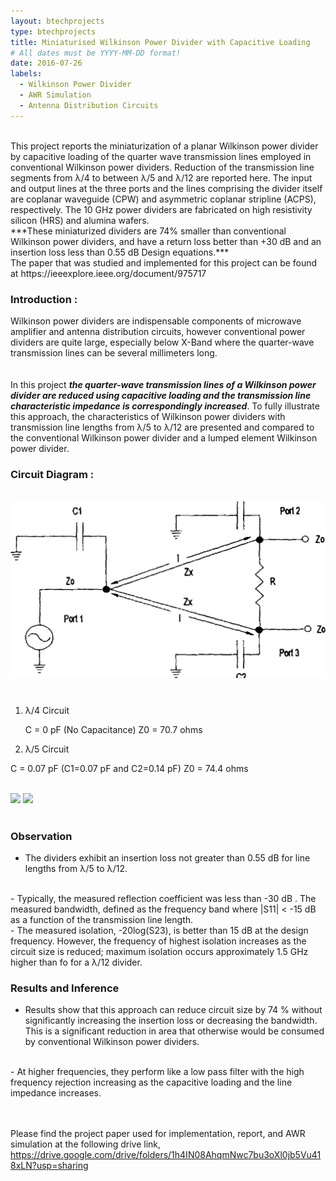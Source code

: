 ```yaml
---
layout: btechprojects
type: btechprojects
title: Miniaturised Wilkinson Power Divider with Capacitive Loading
# All dates must be YYYY-MM-DD format!
date: 2016-07-26
labels:
  - Wilkinson Power Divider
  - AWR Simulation
  - Antenna Distribution Circuits
---
```

<br>
This project reports the miniaturization of a planar Wilkinson power divider by capacitive loading of the quarter wave transmission lines employed in conventional Wilkinson power dividers. Reduction of the transmission line segments from λ/4 to between λ/5 and λ/12 are reported here. The input and output lines at the three ports and the lines comprising the divider itself are coplanar waveguide (CPW) and asymmetric coplanar stripline (ACPS), respectively. The 10 GHz power dividers are fabricated on high resistivity silicon (HRS) and alumina wafers.
<br>
***These miniaturized dividers are 74% smaller than conventional Wilkinson power dividers, and have a return loss better than +30 dB and an insertion loss less than 0.55 dB Design equations.***
<br>
The paper that was studied and implemented for this project can be found at https://ieeexplore.ieee.org/document/975717

### Introduction :

Wilkinson power dividers are indispensable components of microwave amplifier and antenna distribution circuits, however conventional power dividers are quite large, especially below X-Band where the quarter-wave transmission lines can be several millimeters long.
<br><br>         
In this project ***the quarter-wave transmission lines of a Wilkinson power divider are reduced using capacitive loading and the transmission line characteristic impedance is correspondingly increased***. To fully illustrate this approach, the characteristics of Wilkinson power dividers with transmission line lengths from λ/5 to λ/12 are presented and compared to the conventional Wilkinson power divider and a lumped element Wilkinson power divider.

### Circuit Diagram :
<br>
<div class="ui large rounded images">
  <img class="ui image" src="../images/PowerDivider_circuit_diagram.png">
</div>
<br>

### 

1)	λ/4 Circuit

    C  = 0 pF    (No Capacitance)
    Z0 = 70.7 ohms
   								
2)	λ/5 Circuit

   C  = 0.07 pF  (C1=0.07 pF and C2=0.14 pF)
   Z0 = 74.4 ohms

<br>
<div class="ui large rounded images">
  <img class="ui image" src="../images/lambda_4_5_comparison.png">
  <img class="ui image" src="../images/lambda_4_6_comparision.png">
</div>
<br>

### Observation

- The dividers exhibit an insertion loss not greater than 0.55 dB for line lengths from λ/5 to λ/12.
<br>
- Typically, the measured reflection coefficient was less than  -30 dB . The measured bandwidth, defined as the frequency band where |S11| < -15 dB as a function of the transmission line length.
<br>
- The measured isolation, -20log(S23), is better than 15 dB at the design frequency. However, the frequency of highest isolation increases as the circuit 
size is reduced; maximum isolation occurs approximately 1.5 GHz higher than fo for a λ/12 divider. 
 
### Results and Inference

- Results show that this approach can reduce circuit size by 74 % without significantly increasing the insertion loss or decreasing the bandwidth. This is a significant reduction in area that otherwise would be consumed by conventional Wilkinson power dividers.
<br>
- At higher frequencies, they perform like a low pass filter with the high frequency rejection increasing as the capacitive loading and the line impedance increases.

<br><br>
Please find the project paper used for implementation, report, and AWR simulation at the following drive link, https://drive.google.com/drive/folders/1h4IN08AhqmNwc7bu3oXl0jb5Vu418xLN?usp=sharing
